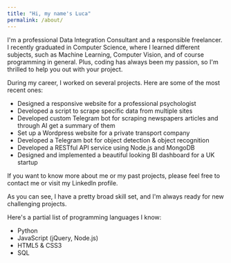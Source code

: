 ```yaml
---
title: "Hi, my name's Luca"
permalink: /about/
---
```

I'm a professional Data Integration Consultant and a responsible freelancer.
I recently graduated in Computer Science, where I learned different subjects, such as Machine Learning, Computer Vision, and of course programming in general. Plus, coding has always been my passion, so I'm thrilled to help you out with your project. 

During my career, I worked on several projects. Here are some of the most recent ones:
* Designed a responsive website for a professional psychologist
* Developed a script to scrape specific data from multiple sites
* Developed custom Telegram bot for scraping newspapers articles and through AI get a summary of them
* Set up a Wordpress website for a private transport company
* Developed a Telegram bot for object detection & object recognition
* Developed a RESTful API service using Node.js and MongoDB
* Designed and implemented a beautiful looking BI dashboard for a UK startup

If you want to know more about me or my past projects, please feel free to contact me or visit my LinkedIn profile.

As you can see, I have a pretty broad skill set, and I'm always ready for new challenging projects.

Here's a partial list of programming languages I know:
* Python
* JavaScript (jQuery, Node.js)
* HTML5 & CSS3
* SQL

